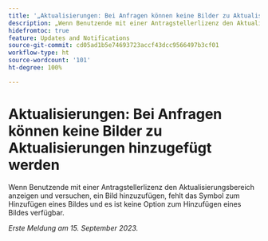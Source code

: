 ```yaml
---
title: '„Aktualisierungen: Bei Anfragen können keine Bilder zu Aktualisierungen hinzugefügt werden“'
description: „Wenn Benutzende mit einer Antragstellerlizenz den Aktualisierungsbereich anzeigen und versuchen, ein Bild hinzuzufügen, fehlt das Symbol zum Hinzufügen eines Bildes und es ist keine Option zum Hinzufügen eines Bildes verfügbar.“
hidefromtoc: true
feature: Updates and Notifications
source-git-commit: cd05ad1b5e74693723accf43dcc9566497b3cf01
workflow-type: ht
source-wordcount: '101'
ht-degree: 100%

---
```



# Aktualisierungen: Bei Anfragen können keine Bilder zu Aktualisierungen hinzugefügt werden

Wenn Benutzende mit einer Antragstellerlizenz den Aktualisierungsbereich anzeigen und versuchen, ein Bild hinzuzufügen, fehlt das Symbol zum Hinzufügen eines Bildes und es ist keine Option zum Hinzufügen eines Bildes verfügbar.

_Erste Meldung am 15. September 2023._
